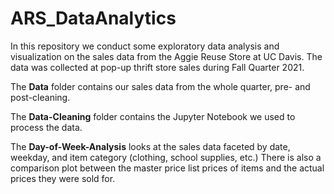 # ARS_DataAnalytics

In this repository we conduct some exploratory data analysis and visualization on the sales data from the Aggie Reuse Store at UC Davis. 
The data was collected at pop-up thrift store sales during Fall Quarter 2021.  

The **Data** folder contains our sales data from the whole quarter, pre- and post-cleaning.  

The **Data-Cleaning** folder contains the Jupyter Notebook we used to process the data.  

The **Day-of-Week-Analysis** looks at the sales data faceted by date, weekday, and item category (clothing, school supplies, etc.)
There is also a comparison plot between the master price list prices of items and the actual prices they were sold for.
